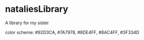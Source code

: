 # nataliesLibrary
A library for my sister

color scheme: #92D3CA, #7A7978, #8DE4FF, #8AC4FF, #3F334D
